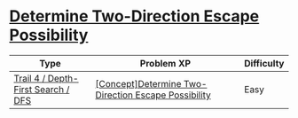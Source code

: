 # [Determine Two-Direction Escape Possibility](https://www.codetree.ai/trails/complete/curated-cards/intro-determine-escapableness-with-2-ways)

|Type|Problem XP|Difficulty|
|---|---|---|
|[Trail 4 / Depth-First Search / DFS](https://www.codetree.ai/trail-info/intermediate-low/)|[[Concept]Determine Two-Direction Escape Possibility](https://www.codetree.ai/trails/complete/curated-cards/intro-determine-escapableness-with-2-ways/)|Easy|

